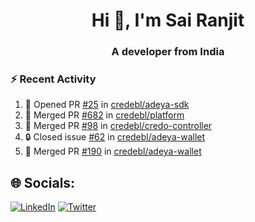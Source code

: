 <h1 align="center">Hi 👋, I'm Sai Ranjit</h1>
<h3 align="center">A developer from India</h3>

### :zap: Recent Activity

<!--START_SECTION:activity-->
1. 💪 Opened PR [#25](https://github.com/credebl/adeya-sdk/pull/25) in [credebl/adeya-sdk](https://github.com/credebl/adeya-sdk)
2. 🎉 Merged PR [#682](https://github.com/credebl/platform/pull/682) in [credebl/platform](https://github.com/credebl/platform)
3. 🎉 Merged PR [#98](https://github.com/credebl/credo-controller/pull/98) in [credebl/credo-controller](https://github.com/credebl/credo-controller)
4. 🔒 Closed issue [#62](https://github.com/credebl/adeya-wallet/issues/62) in [credebl/adeya-wallet](https://github.com/credebl/adeya-wallet)
5. 🎉 Merged PR [#190](https://github.com/credebl/adeya-wallet/pull/190) in [credebl/adeya-wallet](https://github.com/credebl/adeya-wallet)
<!--END_SECTION:activity-->

## 🌐 Socials:
[![LinkedIn](https://img.shields.io/badge/LinkedIn-%230077B5.svg?logo=linkedin&logoColor=white)](https://linkedin.com/in/sairanjit) [![Twitter](https://img.shields.io/badge/Twitter-%231DA1F2.svg?logo=Twitter&logoColor=white)](https://twitter.com/sairanjit_) 
